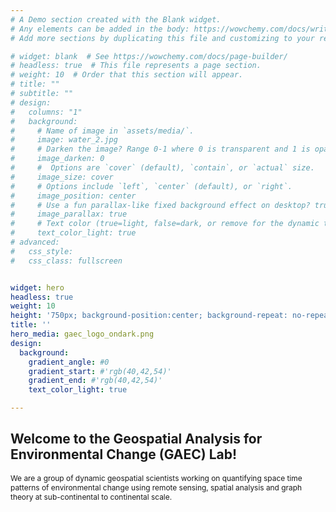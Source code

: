 ```yaml
---
# A Demo section created with the Blank widget.
# Any elements can be added in the body: https://wowchemy.com/docs/writing-markdown-latex/
# Add more sections by duplicating this file and customizing to your requirements.

# widget: blank  # See https://wowchemy.com/docs/page-builder/
# headless: true  # This file represents a page section.
# weight: 10  # Order that this section will appear.
# title: ""
# subtitle: ""
# design:
#   columns: "1"
#   background:
#     # Name of image in `assets/media/`.
#     image: water_2.jpg
#     # Darken the image? Range 0-1 where 0 is transparent and 1 is opaque.
#     image_darken: 0
#     #  Options are `cover` (default), `contain`, or `actual` size.
#     image_size: cover
#     # Options include `left`, `center` (default), or `right`.
#     image_position: center
#     # Use a fun parallax-like fixed background effect on desktop? true/false
#     image_parallax: true
#     # Text color (true=light, false=dark, or remove for the dynamic theme color).
#     text_color_light: true
# advanced:
#   css_style:
#   css_class: fullscreen


widget: hero
headless: true
weight: 10
height: '750px; background-position:center; background-repeat: no-repeat; background-size: cover'
title: ''
hero_media: gaec_logo_ondark.png
design:
  background:
    gradient_angle: #0
    gradient_start: #'rgb(40,42,54)'
    gradient_end: #'rgb(40,42,54)'
    text_color_light: true

---
```




<!-- <h2 align="center">   -->

<!-- We are dynamic <span style="color: rgb(231, 208, 139); font-size:1.1em"> geospatial scientists </span> quantifying space time patterns of <span style="color: rgb(231, 208, 139); font-size:1.1em"> environmental change </span> using <span style="color: rgb(231, 208, 139); font-size:1.1em"> remote sensing</span>, <span style="color: rgb(231, 208, 139); font-size:1.1em"> spatial analysis </span> and <span style="color: rgb(231, 208, 139); font-size:1.1em"> graph theory </span> at sub-continental to continental scale. -->

<!-- <body>
  <h1> Welcome to the Geospatial Analysis for Environmental Change (GAEC) Lab! </h1>
  <p> <span style= "font-size:0.85em"> We are a group of dynamic geospatial scientists working on quantifying space time patterns of environmental change using remote sensing, spatial analysis and graph theory at sub-continental to continental scale. </span> </p> 
 </body>
</p> -->

## Welcome to the Geospatial Analysis for Environmental Change (GAEC) Lab!

<span style="font-size:0.85em;">We are a group of dynamic geospatial scientists working on quantifying space time patterns of environmental change using remote sensing, spatial analysis and graph theory at sub-continental to continental scale.</span> 